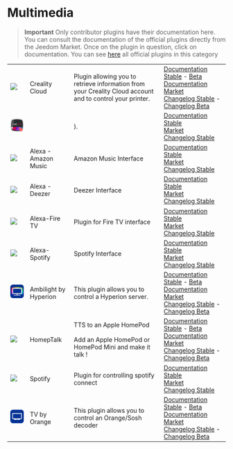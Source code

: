 
# Multimedia


>**Important**
>Only contributor plugins have their documentation here. You can consult the documentation of the official plugins directly from the Jeedom Market. Once on the plugin in question, click on documentation.
>You can see [here](https://market.jeedom.com/index.php?v=d&p=market&type=plugin&categorie=multimedia) all official plugins in this category


| | | | |
|--- | --- | --- | ---|
|<img src="Creality_Cloud/Creality_Cloud_icon.png" class="pluginLogo" width="100" />|Creality Cloud|Plugin allowing you to retrieve information from your Creality Cloud account and to control your printer.|[Documentation Stable](https://flobul-domotique.fr/presentation-et-documentation-du-plugin-creality-cloud-pour-jeedom/) - [Beta Documentation](https://flobul-domotique.fr/presentation-et-documentation-du-plugin-creality-cloud-pour-jeedom/)<br/>[Market](https://market.jeedom.com/index.php?v=d&p=market_display&id=4219)<br/>[Changelog Stable](https://flobul-domotique.fr/liste-des-versions-du-plugin-creality-cloud-pour-jeedom/) - [Changelog Beta](https://flobul-domotique.fr/liste-des-versions-du-plugin-creality-cloud-pour-jeedom/)|
|<img src="WebOStvLG/WebOStvLG_icon.png" class="pluginLogo" width="100" />||). |[Documentation Stable](https://vegeta0911.github.io/WebOStvLG/en_US/)<br/>[Market](https://market.jeedom.com/index.php?v=d&p=market_display&id=4554)<br/>[Changelog Stable](https://vegeta0911.github.io/WebOStvLG/en_US/changelog)|
|<img src="alexaamazonmusic/alexaamazonmusic_icon.png" class="pluginLogo" width="100" />|Alexa - Amazon Music|Amazon Music Interface|[Documentation Stable](http://jeedom.sigalou-domotique.fr/alexa-amazon-music-documentation)<br/>[Market](https://market.jeedom.com/index.php?v=d&p=market_display&id=3910)<br/>[Changelog Stable](http://jeedom.sigalou-domotique.fr/alexa-api-changelog)|
|<img src="alexadeezer/alexadeezer_icon.png" class="pluginLogo" width="100" />|Alexa - Deezer|Deezer Interface|[Documentation Stable](http://jeedom.sigalou-domotique.fr/alexa-deezer-documentation)<br/>[Market](https://market.jeedom.com/index.php?v=d&p=market_display&id=3911)<br/>[Changelog Stable](http://jeedom.sigalou-domotique.fr/alexa-api-changelog)|
|<img src="alexafiretv/alexafiretv_icon.png" class="pluginLogo" width="100" />|Alexa-Fire TV|Plugin for Fire TV interface|[Documentation Stable](http://jeedom.sigalou-domotique.fr/alexa-fire-tv-documentation)<br/>[Market](https://market.jeedom.com/index.php?v=d&p=market_display&id=4064)<br/>[Changelog Stable](http://jeedom.sigalou-domotique.fr/alexa-api-changelog)|
|<img src="alexaspotify/alexaspotify_icon.png" class="pluginLogo" width="100" />|Alexa-Spotify|Spotify Interface|[Documentation Stable](http://jeedom.sigalou-domotique.fr/alexa-spotify-documentation)<br/>[Market](https://market.jeedom.com/index.php?v=d&p=market_display&id=3913)<br/>[Changelog Stable](http://jeedom.sigalou-domotique.fr/alexa-api-changelog)|
|<img src="ambilightByHyperion/ambilightByHyperion_icon.png" class="pluginLogo" width="100" />|Ambilight by Hyperion|This plugin allows you to control a Hyperion server.|[Documentation Stable](https://spine34.github.io/jeedom-plugin-ambilightByHyperion/en_US/) - [Beta Documentation](https://spine34.github.io/jeedom-plugin-ambilightByHyperion/en_US/beta/)<br/>[Market](https://market.jeedom.com/index.php?v=d&p=market_display&id=4515)<br/>[Changelog Stable](https://spine34.github.io/jeedom-plugin-ambilightByHyperion/en_US/changelog) - [Changelog Beta](https://spine34.github.io/jeedom-plugin-ambilightByHyperion/en_US/beta/changelog)|
|<img src="homepTalk/homepTalk_icon.png" class="pluginLogo" width="100" />|HomepTalk|TTS to an Apple HomePod<br/><br/>Add an Apple HomePod or HomePod Mini and make it talk !|[Documentation Stable](https://nebzhb.github.io/jeedom_docs/plugins/homepTalk/en_US/) - [Beta Documentation](https://nebzhb.github.io/jeedom_docs/plugins/homepTalk/en_US/)<br/>[Market](https://market.jeedom.com/index.php?v=d&p=market_display&id=3825)<br/>[Changelog Stable](https://nebzhb.github.io/jeedom_docs/plugins/homepTalk/en_US/changelog) - [Changelog Beta](https://nebzhb.github.io/jeedom_docs/plugins/homepTalk/en_US/changelog)|
|<img src="spotify/spotify_icon.png" class="pluginLogo" width="100" />|Spotify|Plugin for controlling spotify connect|[Documentation Stable](https://barre35.github.io/jeedom-plugin-doc/en_US/spotify_documentation)<br/>[Market](https://market.jeedom.com/index.php?v=d&p=market_display&id=3700)<br/>[Changelog Stable](https://barre35.github.io/jeedom-plugin-doc/en_US/spotify_changelog)|
|<img src="tvByOrange/tvByOrange_icon.png" class="pluginLogo" width="100" />|TV by Orange|This plugin allows you to control an Orange/Sosh decoder|[Documentation Stable](https://spine34.github.io/jeedom-documentations/en_US/tvByOrange/index) - [Beta Documentation](https://spine34.github.io/jeedom-documentations/en_US/tvByOrange/index)<br/>[Market](https://market.jeedom.com/index.php?v=d&p=market_display&id=4546)<br/>[Changelog Stable](https://spine34.github.io/jeedom-documentations/en_US/tvByOrange/stable/changelog) - [Changelog Beta](https://spine34.github.io/jeedom-documentations/en_US/tvByOrange/beta/changelog)|
